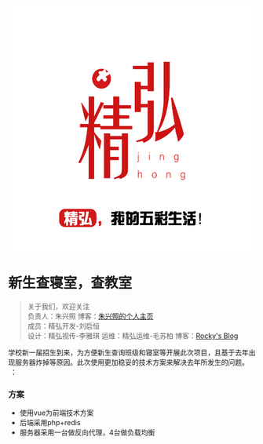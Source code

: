 <img src="./jhwl-logo.jpg" width="600" height="500">

新生查寝室，查教室  
================  

>关于我们，欢迎关注  
>负责人：朱兴照 博客：[朱兴照的个人主页](zxz.zjutjh.com)   
>成员：精弘开发-刘启恒  
>设计：精弘视传-李雅琪 
>运维：精弘运维-毛苏柏 博客：[Rocky's Blog](rocky.hk)

学校新一届招生到来，为方便新生查询班级和寝室等开展此次项目，且基于去年出现服务器炸掉等原因。此次使用更加稳妥的技术方案来解决去年所发生的问题。  ：
### 方案
* 使用vue为前端技术方案
* 后端采用php+redis
* 服务器采用一台做反向代理，4台做负载均衡




